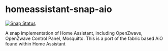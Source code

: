 # homeassistant-snap-aio

[![Snap Status](https://build.snapcraft.io/badge/hassium/homeassistant-snap-aio.svg)](https://build.snapcraft.io/user/hassium/homeassistant-snap-aio)

A snap implementation of Home Assistant, including OpenZwave, OpenZwave Control Panel, Mosquitto. This is a port of the fabric based AiO found within Home Assistant
